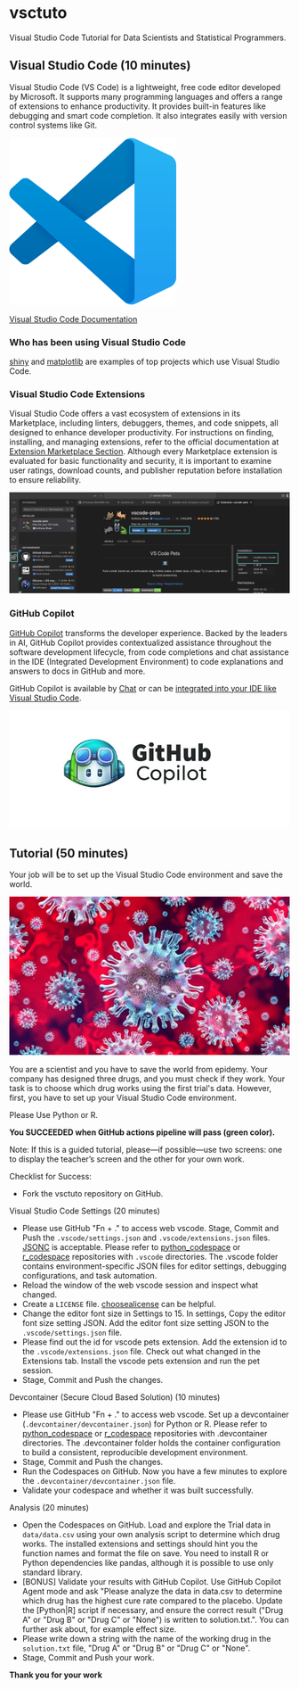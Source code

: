 # vsctuto

Visual Studio Code Tutorial for Data Scientists and Statistical Programmers.

## Visual Studio Code (10 minutes)

Visual Studio Code (VS Code) is a lightweight, free code editor developed by Microsoft. It supports many programming languages and offers a range of extensions to enhance productivity. It provides built-in features like debugging and smart code completion. It also integrates easily with version control systems like Git.

<a href="https://code.visualstudio.com/docs"><img src="img/vscode.png" alt="Visual Studio Code Logo" height="300px" width="auto"></a>

[Visual Studio Code Documentation](https://code.visualstudio.com/docs)

### Who has been using Visual Studio Code

[shiny](https://github.com/rstudio/shiny) and [matplotlib](https://github.com/matplotlib/matplotlib) are examples of top projects which use Visual Studio Code.

### Visual Studio Code Extensions

Visual Studio Code offers a vast ecosystem of extensions in its Marketplace, including linters, debuggers, themes, and code snippets, all designed to enhance developer productivity. For instructions on finding, installing, and managing extensions, refer to the official documentation at [Extension Marketplace Section](https://code.visualstudio.com/docs/editor/extension-marketplace). Although every Marketplace extension is evaluated for basic functionality and security, it is important to examine user ratings, download counts, and publisher reputation before installation to ensure reliability.

![Visual Studio Code Extensions](/img/vsc-extension.png)

### GitHub Copilot

[GitHub Copilot](https://github.com/features/copilot) transforms the developer experience. Backed by the leaders in AI, GitHub Copilot provides contextualized assistance throughout the software development lifecycle, from code completions and chat assistance in the IDE (Integrated Development Environment) to code explanations and answers to docs in GitHub and more.

GitHub Copilot is available by [Chat](https://github.com/copilot) or can be [integrated into your IDE like Visual Studio Code](https://marketplace.visualstudio.com/items?itemName=GitHub.copilot).

![GitHub Copilot](/img/github-copilot.jpg)

## Tutorial (50 minutes)

Your job will be to set up the Visual Studio Code environment and save the world.

![Source: Springer Nature](img/virus.png)

You are a scientist and you have to save the world from epidemy.
Your company has designed three drugs, and you must check if they work.
Your task is to choose which drug works using the first trial's data.
However, first, you have to set up your Visual Studio Code environment.

Please Use Python or R.

**You SUCCEEDED when GitHub actions pipeline will pass (green color).**

Note: If this is a guided tutorial, please—if possible—use two screens: one to display the teacher’s screen and the other for your own work.

Checklist for Success:

- Fork the vsctuto repository on GitHub.

Visual Studio Code Settings (20 minutes)

- Please use GitHub "Fn + ." to access web vscode. Stage, Commit and Push the `.vscode/settings.json` and `.vscode/extensions.json` files. [JSONC](https://en.wikipedia.org/wiki/JSON#JSONC) is acceptable. Please refer to [python_codespace](https://www.github.com/polkas/python_codespace) or [r_codespace](https://www.github.com/polkas/r_codespace) repositories with `.vscode` directories. The .vscode folder contains environment-specific JSON files for editor settings, debugging configurations, and task automation.
- Reload the window of the web vscode session and inspect what changed.
- Create a `LICENSE` file. [choosealicense](https://choosealicense.com/) can be helpful.
- Change the editor font size in Settings to 15. In settings, Copy the editor font size setting JSON. Add the editor font size setting JSON to the `.vscode/settings.json` file.
- Please find out the id for vscode pets extension. Add the extension id to the `.vscode/extensions.json` file. Check out what changed in the Extensions tab. Install the vscode pets extension and run the pet session.
- Stage, Commit and Push the changes.

Devcontainer (Secure Cloud Based Solution) (10 minutes)

- Please use GitHub "Fn + ." to access web vscode. Set up a devcontainer (`.devcontainer/devcontainer.json`) for Python or R. Please refer to [python_codespace](https://www.github.com/polkas/python_codespace) or [r_codespace](https://www.github.com/polkas/r_codespace) repositories with .devcontainer directories. The .devcontainer folder holds the container configuration to build a consistent, reproducible development environment.
- Stage, Commit and Push the changes.
- Run the Codespaces on GitHub. Now you have a few minutes to explore the `.devcontainer/devcontainer.json` file.
- Validate your codespace and whether it was built successfully.

Analysis (20 minutes)

- Open the Codespaces on GitHub. Load and explore the Trial data in `data/data.csv` using your own analysis script to determine which drug works. The installed extensions and settings should hint you the function names and format the file on save. You need to install R or Python dependencies like pandas, although it is possible to use only standard library.
- [BONUS] Validate your results with GitHub Copilot. Use GitHub Copilot Agent mode and ask "Please analyze the data in data.csv to determine which drug has the highest cure rate compared to the placebo. Update the [Python|R] script if necessary, and ensure the correct result ("Drug A" or "Drug B" or "Drug C" or "None") is written to solution.txt.". You can further ask about, for example effect size.
- Please write down a string with the name of the working drug in the `solution.txt` file, "Drug A" or "Drug B" or "Drug C" or "None".
- Stage, Commit and Push your work.

**Thank you for your work**

